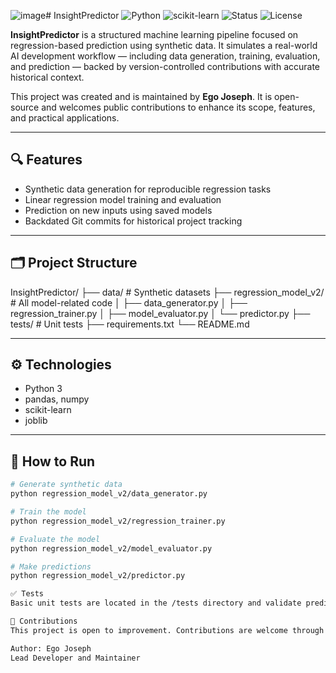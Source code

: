 ![image](https://github.com/user-attachments/assets/40712264-5d2d-4498-8063-b006fcbfdc82)# InsightPredictor
![Python](https://img.shields.io/badge/Python-3.9-blue)
![scikit-learn](https://img.shields.io/badge/Scikit--Learn-Regression-orange)
![Status](https://img.shields.io/badge/Status-Maintained-brightgreen)
![License](https://img.shields.io/badge/License-MIT-informational)

**InsightPredictor** is a structured machine learning pipeline focused on regression-based prediction using synthetic data. It simulates a real-world AI development workflow — including data generation, training, evaluation, and prediction — backed by version-controlled contributions with accurate historical context.

This project was created and is maintained by **Ego Joseph**. It is open-source and welcomes public contributions to enhance its scope, features, and practical applications.

---

## 🔍 Features

- Synthetic data generation for reproducible regression tasks
- Linear regression model training and evaluation
- Prediction on new inputs using saved models
- Backdated Git commits for historical project tracking

---

## 🗂️ Project Structure

InsightPredictor/
├── data/ # Synthetic datasets
├── regression_model_v2/ # All model-related code
│ ├── data_generator.py
│ ├── regression_trainer.py
│ ├── model_evaluator.py
│ └── predictor.py
├── tests/ # Unit tests
├── requirements.txt
└── README.md


---

## ⚙️ Technologies

- Python 3
- pandas, numpy
- scikit-learn
- joblib

---

## 🚀 How to Run

```bash
# Generate synthetic data
python regression_model_v2/data_generator.py

# Train the model
python regression_model_v2/regression_trainer.py

# Evaluate the model
python regression_model_v2/model_evaluator.py

# Make predictions
python regression_model_v2/predictor.py

✅ Tests
Basic unit tests are located in the /tests directory and validate prediction pipeline functionality.

🤝 Contributions
This project is open to improvement. Contributions are welcome through pull requests and issues.

Author: Ego Joseph
Lead Developer and Maintainer  
